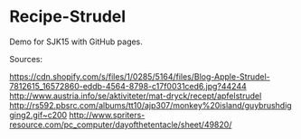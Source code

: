 # Recipe-Strudel
Demo for SJK15 with GitHub pages.

Sources:

https://cdn.shopify.com/s/files/1/0285/5164/files/Blog-Apple-Strudel-7812615_16572860-eddb-4564-8798-c17f0031ced6.jpg?44244
http://www.austria.info/se/aktiviteter/mat-dryck/recept/apfelstrudel
http://rs592.pbsrc.com/albums/tt10/ajp307/monkey%20island/guybrushdigging2.gif~c200
http://www.spriters-resource.com/pc_computer/dayofthetentacle/sheet/49820/
